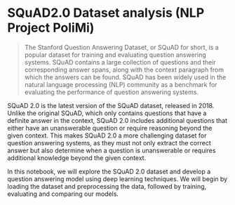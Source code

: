 # SQuAD2.0 Dataset analysis (NLP Project PoliMi)

> The Stanford Question Answering Dataset, or SQuAD for short, is a popular dataset for training and evaluating question answering systems. SQuAD contains a large collection of questions and their corresponding answer spans, along with the context paragraph from which the answers can be found. SQuAD has been widely used in the natural language processing (NLP) community as a benchmark for evaluating the performance of question answering systems.

SQuAD 2.0 is the latest version of the SQuAD dataset, released in 2018. Unlike the original SQuAD, which only contains questions that have a definite answer in the context, SQuAD 2.0 includes additional questions that either have an unanswerable question or require reasoning beyond the given context. This makes SQuAD 2.0 a more challenging dataset for question answering systems, as they must not only extract the correct answer but also determine when a question is unanswerable or requires additional knowledge beyond the given context.

In this notebook, we will explore the SQuAD 2.0 dataset and develop a question answering model using deep learning techniques. We will begin by loading the dataset and preprocessing the data, followed by training, evaluating and comparing our models.
